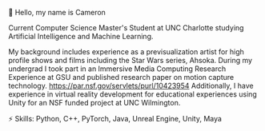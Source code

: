 👋 Hello, my name is Cameron

Current Computer Science Master's Student at UNC Charlotte studying Artificial Intelligence and Machine Learning.

My background includes experience as a previsualization artist for high profile shows and films including the Star Wars series, Ahsoka. During my undergrad I took part in an Immersive Media Computing Research Experience at GSU and published research paper on motion capture technology. https://par.nsf.gov/servlets/purl/10423954 Additionally, I have experience in virtual reality development for educational experiences using Unity for an NSF funded project at UNC Wilmington.

⚡ Skills: Python, C++, PyTorch, Java, Unreal Engine, Unity, Maya

<!--
**CameronDetig/CameronDetig** is a ✨ _special_ ✨ repository because its `README.md` (this file) appears on your GitHub profile.

Here are some ideas to get you started:

- 🔭 I’m currently working on ...
- 🌱 I’m currently learning ...
- 👯 I’m looking to collaborate on ...
- 🤔 I’m looking for help with ...
- 💬 Ask me about ...
- 📫 How to reach me: ...
- 😄 Pronouns: ...
- ⚡ Fun fact: ...
-->
